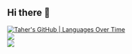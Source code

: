 ## Hi there 👋

<!--
**Thorfinnn/Thorfinnn** is a ✨ _special_ ✨ repository because its `README.md` (this file) appears on your GitHub profile.

Here are some ideas to get you started:

- 🔭 I’m currently working on ...
- 🌱 I’m currently learning ...
- 👯 I’m looking to collaborate on ...
- 🤔 I’m looking for help with ...
- 💬 Ask me about ...
- 📫 How to reach me: ...
- 😄 Pronouns: ...
- ⚡ Fun fact: ...
-->



[![Taher's GitHub | Languages Over Time](https://stats.quine.sh/Taher/languages-over-time?theme=dark)](https://quine.sh)<br />
![](https://github-readme-streak-stats.herokuapp.com/?user=Thorfinnn&theme=whatsapp-dark&hide_border=false)<br/>
![](https://github-readme-stats.vercel.app/api/top-langs/?username=Thorfinnn&theme=gotham&hide_border=false&include_all_commits=true&count_private=true&layout=compact)

